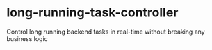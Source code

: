 # long-running-task-controller
Control long running backend tasks in real-time without breaking any business logic
